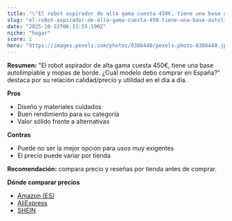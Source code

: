 ```yaml
---
title: "\"El robot aspirador de alta gama cuesta 450€, tiene una base autolimpiable y mopas de borde. ¿Cuál modelo debo comprar en España?\""
slug: "el-robot-aspirador-de-alta-gama-cuesta-450-tiene-una-base-autolimpiable-y-mopas-"
date: "2025-10-22T06:33:55.190Z"
niche: "hogar"
score: 1
hero: "https://images.pexels.com/photos/8386440/pexels-photo-8386440.jpeg?auto=compress&cs=tinysrgb&fit=crop&h=627&w=1200&auto=compress&cs=tinysrgb&w=1200&h=675&fit=crop"
---
```


**Resumen:** "El robot aspirador de alta gama cuesta 450€, tiene una base autolimpiable y mopas de borde. ¿Cuál modelo debo comprar en España?" destaca por su relación calidad/precio y utilidad en el día a día.

**Pros**
- Diseño y materiales cuidados
- Buen rendimiento para su categoría
- Valor sólido frente a alternativas

**Contras**
- Puede no ser la mejor opción para usos muy exigentes
- El precio puede variar por tienda

**Recomendación:** compara precio y reseñas por tienda antes de comprar.

**Dónde comparar precios**
- [Amazon (ES)](https://www.amazon.es/s?k=%22El%20robot%20aspirador%20de%20alta%20gama%20cuesta%20450%E2%82%AC%2C%20tiene%20una%20base%20autolimpiable%20y%20mopas%20de%20borde.%20%C2%BFCu%C3%A1l%20modelo%20debo%20comprar%20en%20Espa%C3%B1a%3F%22&tag=teknovashop25-21)
- [AliExpress](https://www.aliexpress.com/wholesale?SearchText=%22El%20robot%20aspirador%20de%20alta%20gama%20cuesta%20450%E2%82%AC%2C%20tiene%20una%20base%20autolimpiable%20y%20mopas%20de%20borde.%20%C2%BFCu%C3%A1l%20modelo%20debo%20comprar%20en%20Espa%C3%B1a%3F%22)
- [SHEIN](https://www.shein.com/pdsearch/%22El%20robot%20aspirador%20de%20alta%20gama%20cuesta%20450%E2%82%AC%2C%20tiene%20una%20base%20autolimpiable%20y%20mopas%20de%20borde.%20%C2%BFCu%C3%A1l%20modelo%20debo%20comprar%20en%20Espa%C3%B1a%3F%22)